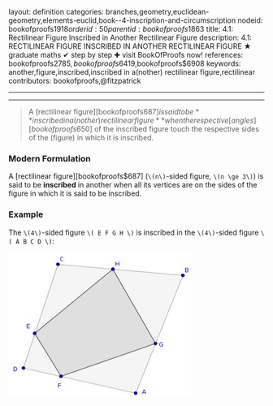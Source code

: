 layout: definition
categories: branches,geometry,euclidean-geometry,elements-euclid,book--4-inscription-and-circumscription
nodeid: bookofproofs$1918
orderid: 50
parentid: bookofproofs$1863
title: 4.1: Rectilinear Figure Inscribed in Another Rectilinear Figure
description: 4.1: RECTILINEAR FIGURE INSCRIBED IN ANOTHER RECTILINEAR FIGURE &#9733; graduate maths &#10004; step by step &#10010; visit BookOfProofs now!
references: bookofproofs$2785,bookofproofs$6419,bookofproofs$6908
keywords: another,figure,inscribed,inscribed in a(nother) rectilinear figure,rectilinear
contributors: bookofproofs,@fitzpatrick

---


---



> A [rectilinear figure][bookofproofs$687] is said to be **inscribed in a(nother) rectilinear figure** when the respective [angles][bookofproofs$650] of the inscribed figure touch the respective sides of the (figure) in which it is inscribed.

### Modern Formulation

A [rectilinear figure][bookofproofs$687] (`\(n\)`-sided figure, `\(n \ge 3\)`) is said to be **inscribed** in another when all its vertices are on the sides of the figure in which it is said to be inscribed.

### Example

The `\(4\)`-sided figure `\( E F G H \)` is inscribed in the `\(4\)`-sided figure `\( A B C D \)`: 


![inscribedfigure](https://github.com/bookofproofs/bookofproofs.github.io/blob/main/_sources/_assets/images/examples/inscribedfigure.jpg?raw=true)

